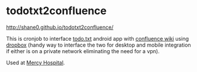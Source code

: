 # todotxt2confluence

<http://shane0.github.io/todotxt2confluence/>

This is cronjob to interface [todo.txt](http://todotxt.com/) android app with [confluence wiki](https://www.atlassian.com/software/confluence) using [dropbox](https://www.dropbox.com/) (handy way to interface the two for desktop and mobile integration if either is on a private network eliminating the need for a vpn).

Used at [Mercy Hospital](https://www.mercyiowacity.org/).


